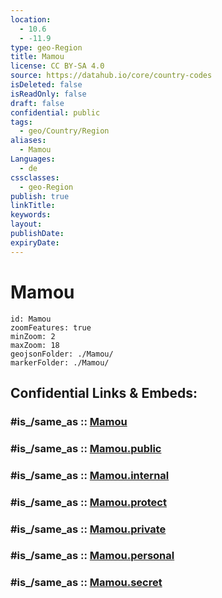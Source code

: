 ```yaml
---
location:
  - 10.6
  - -11.9
type: geo-Region
title: Mamou
license: CC BY-SA 4.0
source: https://datahub.io/core/country-codes
isDeleted: false
isReadOnly: false
draft: false
confidential: public
tags:
  - geo/Country/Region
aliases:
  - Mamou
Languages:
  - de
cssclasses:
  - geo-Region
publish: true
linkTitle:
keywords:
layout:
publishDate:
expiryDate:
---
```


# Mamou

```leaflet
id: Mamou
zoomFeatures: true 
minZoom: 2 
maxZoom: 18
geojsonFolder: ./Mamou/
markerFolder: ./Mamou/
```


## Confidential Links & Embeds: 

### #is_/same_as :: [Mamou](/_Standards/Earth/Continent/Africa/Africa~West/Guinea/Regions~Guinea/Mamou/counties~Mamou/Mamou.md) 

### #is_/same_as :: [Mamou.public](/_public/Earth/Continent/Africa/Africa~West/Guinea/Regions~Guinea/Mamou/counties~Mamou/Mamou.public.md) 

### #is_/same_as :: [Mamou.internal](/_internal/Earth/Continent/Africa/Africa~West/Guinea/Regions~Guinea/Mamou/counties~Mamou/Mamou.internal.md) 

### #is_/same_as :: [Mamou.protect](/_protect/Earth/Continent/Africa/Africa~West/Guinea/Regions~Guinea/Mamou/counties~Mamou/Mamou.protect.md) 

### #is_/same_as :: [Mamou.private](/_private/Earth/Continent/Africa/Africa~West/Guinea/Regions~Guinea/Mamou/counties~Mamou/Mamou.private.md) 

### #is_/same_as :: [Mamou.personal](/_personal/Earth/Continent/Africa/Africa~West/Guinea/Regions~Guinea/Mamou/counties~Mamou/Mamou.personal.md) 

### #is_/same_as :: [Mamou.secret](/_secret/Earth/Continent/Africa/Africa~West/Guinea/Regions~Guinea/Mamou/counties~Mamou/Mamou.secret.md)

